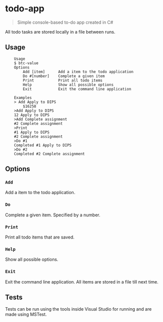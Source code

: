 # todo-app
> Simple console-based to-do app created in C#

All todo tasks are stored locally in a file between runs.

## Usage
```
    Usage
    $ btc-value
    Options
        Add [item]      Add a item to the todo application
        Do #[number]    Complete a given item
        Print           Print all todo items
        Help            Show all possible options
        Exit            Exit the command line application

    Examples
    > Add Apply to DIPS
        $16258
    >Add Apply to DIPS
    12 Apply to DIPS
    >Add Complete assignment
    #2 Complete assignment
    >Print
    #1 Apply to DIPS
    #2 Complete assignment
    >Do #1
    Completed #1 Apply to DIPS
    >Do #2
    Completed #2 Complete assignment
```

## Options
### `Add`
Add a item to the todo application.

### `Do`
Complete a given item. Specified by a number.

### `Print`
Print all todo items that are saved.

### `Help`
Show all possible options.

### `Exit`
Exit the command line application. All items are stored in a file till next time.

## Tests
Tests can be run using the tools inside Visual Studio for running and are made using MSTest.
